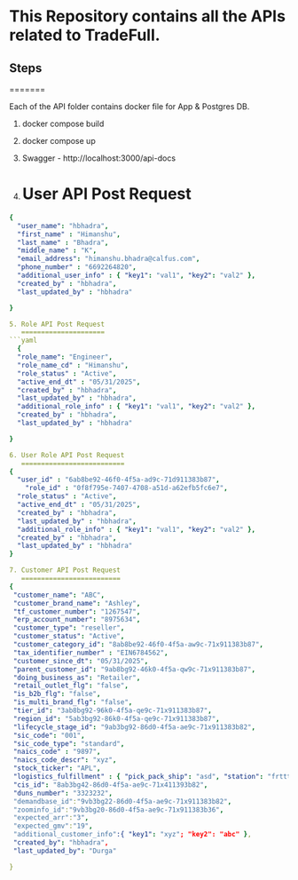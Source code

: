 # This Repository contains all the APIs related to TradeFull.

## Steps
=======

Each of the API folder contains docker file for App & Postgres DB.

1. docker compose build
2. docker compose up
3. Swagger - http://localhost:3000/api-docs

4. User API Post Request
   =====================
```yaml
{
  "user_name": "hbhadra",
  "first_name" : "Himanshu",
  "last_name" : "Bhadra",
  "middle_name" : "K",
  "email_address": "himanshu.bhadra@calfus.com",
  "phone_number" : "6692264820",
  "additional_user_info" : { "key1": "val1", "key2": "val2" },
  "created_by" : "hbhadra",
  "last_updated_by" : "hbhadra"

}

5. Role API Post Request
   =====================
```yaml
  {
  "role_name": "Engineer",
  "role_name_cd" : "Himanshu",
  "role_status" : "Active",
  "active_end_dt" : "05/31/2025",
  "created_by" : "hbhadra",
  "last_updated_by" : "hbhadra",
  "additional_role_info" : { "key1": "val1", "key2": "val2" },
  "created_by" : "hbhadra",
  "last_updated_by" : "hbhadra"

}

6. User Role API Post Request
   ==========================
{
  "user_id" : "6ab8be92-46f0-4f5a-ad9c-71d911383b87",
	"role_id" : "0f8f795e-7407-4708-a51d-a62efb5fc6e7",
  "role_status" : "Active",
  "active_end_dt" : "05/31/2025",
  "created_by" : "hbhadra",
  "last_updated_by" : "hbhadra",
  "additional_role_info" : { "key1": "val1", "key2": "val2" },
  "created_by" : "hbhadra",
  "last_updated_by" : "hbhadra"
}

7. Customer API Post Request
   =========================
{
 "customer_name": "ABC",
 "customer_brand_name": "Ashley",
 "tf_customer_number": "1267547",
 "erp_account_number": "8975634",
 "customer_type": "reseller",
 "customer_status": "Active",
 "customer_category_id": "8ab8be92-46f0-4f5a-aw9c-71x911383b87",
 "tax_identifier_number" : "EIN6784562",
 "customer_since_dt": "05/31/2025",
 "parent_customer_id": "9ab8bg92-46k0-4f5a-qw9c-71x911383b87",
 "doing_business_as": "Retailer",
 "retail_outlet_flg": "false",
 "is_b2b_flg": "false",
 "is_multi_brand_flg": "false",
 "tier_id": "3ab8bg92-96k0-4f5a-qe9c-71x911383b87",
 "region_id": "5ab3bg92-86k0-4f5a-qe9c-71x911383b87",
 "lifecycle_stage_id": "9ab3bg92-86d0-4f5a-ae9c-71x911383b82",
 "sic_code": "001",
 "sic_code_type": "standard",
 "naics_code" : "9897",
 "naics_code_descr": "xyz",
 "stock_ticker": "APL",
 "logistics_fulfillment" : { "pick_pack_ship": "asd", "station": "frtttt", "wms": "erxcc" },
 "cis_id": "8ab3bg42-86d0-4f5a-ae9c-71x411393b82",
 "duns_number": "3323232",
 "demandbase_id":"9vb3bg22-86d0-4f5a-ae9c-71x911383b82",
 "zoominfo_id":"9vb3bg20-86d0-4f5a-ae9c-71x911383b36",
 "expected_arr":"3",
 "expected_gmv":"19",
 "additional_customer_info":{ "key1": "xyz"; "key2": "abc" },
 "created_by": "hbhadra",
 "last_updated_by": "Durga"

}

   


